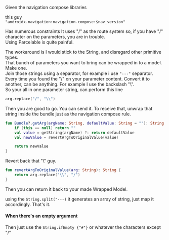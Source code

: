 Given the navigation compose libraries

this guy  
`"androidx.navigation:navigation-compose:$nav_version"`  

Has numerous constraints
It uses "/" as the route system so, if you have "/" character on the parameters, you are in trouble.  
Using Parcelable is quite painful.  

The workaround is I would stick to the String, and disregard other primitive types.  
That bunch of parameters you want to bring can be wrapped in to a model.  Make one.  
Join those strings using a separator, for example i use `"---"` separator.  
Every time you found the "/" on your parameter content. Convert it to another, can be anything. For example I use the backslash "\\".  
So your all in one parameter string, can perform this line
```kt 
arg.replace("/", "\\")
```
Then you are good to go. You can send it.
To receive that, unwrap that string inside the bundle just as the navigation compose rule.

```kt
fun Bundle?.getArg(argName: String, defaultValue: String = ""): String {
    if (this == null) return ""
    val value = getString(argName) ?: return defaultValue
    val newValue = revertArgToOriginalValue(value)

    return newValue
}
```

Revert back that "\\" guy. 
```kt
fun revertArgToOriginalValue(arg: String): String {
    return arg.replace("\\", "/")
}
```

Then you can return it back to your made Wrapped Model.  

using the `String.split("---)` it generates an array of string, just map it accordingly.
That's it.

#### When there's an empty argument

Then just use the `String.ifEmpty {"#"}` or whatever the characters except "/"
